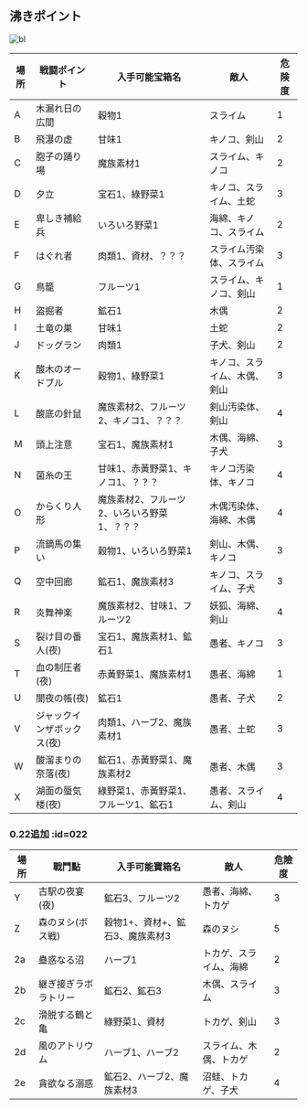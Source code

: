 <h2>沸きポイント</h2>

![bl](../../../assets/images/wiki/map/0.22mapB.png)

| 場所 | 戦闘ポイント | 入手可能宝箱名 | 敵人 | 危険度 |
|---|---|---|---|---|
|A|木漏れ日の広間|穀物1|スライム|1|
|B|飛瀑の虚|甘味1|キノコ、剣山|2|
|C|胞子の踊り場|魔族素材1|スライム、キノコ|2|
|D|夕立|宝石1、綠野菜1|キノコ、スライム、土蛇|3|
|E|卑しき補給兵|いろいろ野菜1|海綿、キノコ、スライム|2|
|F|はぐれ者|肉類1、資材、？？？| スライム汚染体、スライム|3|
|G|鳥籠|フルーツ1|スライム、キノコ、剣山|1|
|H|盗掘者|鉱石1|木偶|2|
|I|土竜の巣|甘味1|土蛇|2|
|J|ドッグラン|肉類1|子犬、剣山|2|
|K|酸木のオードブル|穀物1、綠野菜1|キノコ、スライム、木偶、剣山|3|
|L|酸底の針鼠|魔族素材2、フルーツ2、キノコ1、？？？|剣山汚染体、剣山|4|
|M|頭上注意|宝石1、魔族素材1|木偶、海綿、子犬|3|
|N|菌糸の王|甘味1、赤黃野菜1、キノコ1、？？？|キノコ汚染体、キノコ|4|
|O|からくり人形|魔族素材2、フルーツ2、いろいろ野菜1、？？？|木偶汚染体、海綿、木偶|4|
|P|流鏑馬の集い|穀物1、いろいろ野菜1|剣山、木偶、キノコ|3|
|Q|空中回廊|鉱石1、魔族素材3|キノコ、スライム、子犬|3|
|R|炎舞神楽|魔族素材2、甘味1、フルーツ2|妖狐、海綿、剣山|4|
|S|裂け目の番人(夜)|宝石1、魔族素材1、鉱石1|愚者、キノコ|3|
|T|血の制圧者(夜)|赤黃野菜1、魔族素材1|愚者、海綿|1|
|U|闇夜の帳(夜)|鉱石1|愚者、子犬|2|
|V|ジャックインザボックス(夜)|肉類1、ハーブ2、魔族素材1|愚者、土蛇|3|
|W|酸溜まりの奈落(夜)|鉱石1、赤黃野菜1、魔族素材2|愚者、木偶|3|
|X|湖面の蜃気楼(夜)|綠野菜1、赤黃野菜1、フルーツ1、鉱石1|愚者、スライム、剣山|4|

### 0.22追加 :id=022

| 場所 | 戰鬥點 | 入手可能寶箱名 | 敵人 | 危險度 |
|---|---|---|---|---|
|Y|古駅の夜宴(夜)|鉱石3、フルーツ2|愚者、海綿、トカゲ|3|
|Z|森のヌシ(ボス戦)|穀物1+、資材+、鉱石3、魔族素材3|森のヌシ|5|
|2a|蠱惑なる沼|ハーブ1|トカゲ、スライム、海綿|2|
|2b|継ぎ接ぎラボラトリー|鉱石2、鉱石3|木偶、スライム|3|
|2c|滑脱する鶴と亀|綠野菜1、資材|トカゲ、剣山|3|
|2d|風のアトリウム|ハーブ1、ハーブ2|スライム、木偶、トカゲ|2|
|2e|貪欲なる溺惑|鉱石2、ハーブ2、魔族素材3|沼蛙、トカゲ、子犬|4|
